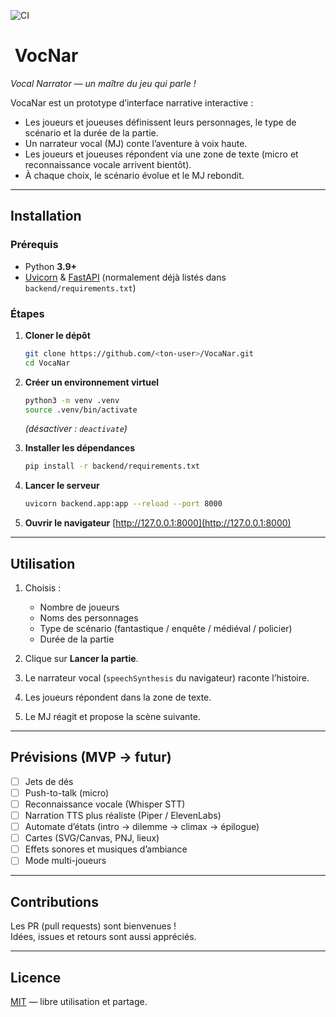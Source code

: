 ![CI](https://github.com/Yojimbooy/VocNar/actions/workflows/ci.yml/badge.svg)

# ️ VocNar

*Vocal Narrator — un maître du jeu qui parle !*

VocaNar est un prototype d’interface narrative interactive :  

- Les joueurs et joueuses définissent leurs personnages, le type de scénario et la durée de la partie.  
- Un narrateur vocal (MJ) conte l’aventure à voix haute.  
- Les joueurs et joueuses répondent via une zone de texte (micro et reconnaissance vocale arrivent bientôt).  
- À chaque choix, le scénario évolue et le MJ rebondit.

---

##  Installation

### Prérequis

- Python **3.9+**
- [Uvicorn](https://www.uvicorn.org/) & [FastAPI](https://fastapi.tiangolo.com/) (normalement déjà listés dans `backend/requirements.txt`)

### Étapes

1. **Cloner le dépôt**

   ```bash
   git clone https://github.com/<ton-user>/VocaNar.git
   cd VocaNar
   ```

2. **Créer un environnement virtuel**

   ```bash
   python3 -m venv .venv
   source .venv/bin/activate
   ```

   *(désactiver : `deactivate`)*

3. **Installer les dépendances**

   ```bash
   pip install -r backend/requirements.txt
   ```

4. **Lancer le serveur**

   ```bash
   uvicorn backend.app:app --reload --port 8000
   ```

5. **Ouvrir le navigateur**
    [http://127.0.0.1:8000](http://127.0.0.1:8000)

---

##  Utilisation

1. Choisis :
   - Nombre de joueurs  
   - Noms des personnages  
   - Type de scénario (fantastique / enquête / médiéval / policier)  
   - Durée de la partie  

2. Clique sur **Lancer la partie**.  
3. Le narrateur vocal (`speechSynthesis` du navigateur) raconte l’histoire.  
4. Les joueurs répondent dans la zone de texte.  
5. Le MJ réagit et propose la scène suivante.  

---

##  Prévisions  (MVP → futur)

- [ ] Jets de dés 
- [ ] Push-to-talk (micro)
- [ ] Reconnaissance vocale (Whisper STT)
- [ ] Narration TTS plus réaliste (Piper / ElevenLabs)
- [ ] Automate d’états (intro → dilemme → climax → épilogue)
- [ ] Cartes (SVG/Canvas, PNJ, lieux)
- [ ] Effets sonores et musiques d’ambiance
- [ ] Mode multi-joueurs

---

##  Contributions

Les PR (pull requests) sont bienvenues !  
Idées, issues et retours sont aussi appréciés.  

---

##  Licence

[MIT](https://github.com/Yojimbooy/VocNar/blob/main/LICENSE.md) — libre utilisation et partage.
